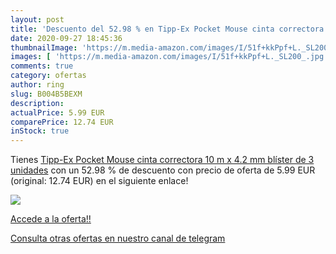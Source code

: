 ```yaml
---
layout: post
title: 'Descuento del 52.98 % en Tipp-Ex Pocket Mouse cinta correctora  1'
date: 2020-09-27 18:45:36
thumbnailImage: 'https://m.media-amazon.com/images/I/51f+kkPpf+L._SL200_.jpg'
images: [ 'https://m.media-amazon.com/images/I/51f+kkPpf+L._SL200_.jpg' ]
comments: true
category: ofertas
author: ring
slug: B004B5BEXM
description:
actualPrice: 5.99 EUR
comparePrice: 12.74 EUR
inStock: true
---
```


Tienes [Tipp-Ex Pocket Mouse cinta correctora  10 m x 4.2 mm  blíster de 3 unidades](https://www.amazon.com/dp/B004B5BEXM/?tag=redken08-20) con un 52.98 % de descuento con precio de oferta de 5.99 EUR (original: 12.74 EUR) en el siguiente enlace!

[![](https://m.media-amazon.com/images/I/51f+kkPpf+L._SL200_.jpg)](https://www.amazon.com/dp/B004B5BEXM/?tag=redken08-20)

[Accede a la oferta!!](https://www.amazon.com/dp/B004B5BEXM/?tag=redken08-20)

[Consulta otras ofertas en nuestro canal de telegram](https://t.me/s/ofertas25)
